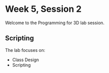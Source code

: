 # Week 5, Session 2

Welcome to the Programming for 3D lab session.

## Scripting

The lab focuses on:

+ Class Design
+ Scripting
